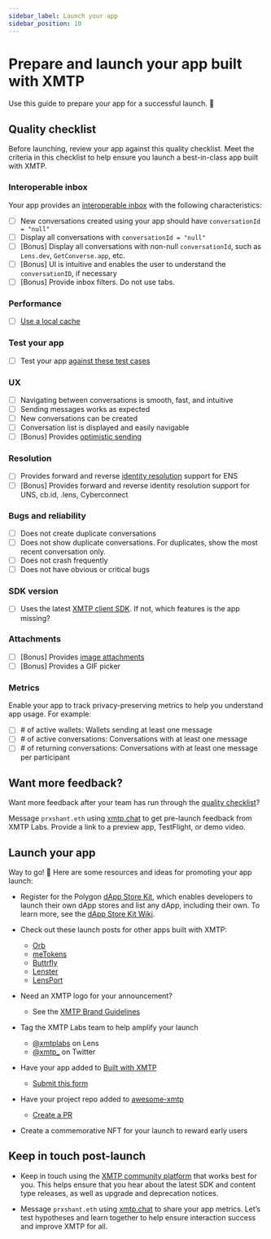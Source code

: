```yaml
---
sidebar_label: Launch your app
sidebar_position: 10
---
```


# Prepare and launch your app built with XMTP

Use this guide to prepare your app for a successful launch. 🚀

## Quality checklist

Before launching, review your app against this quality checklist. Meet the criteria in this checklist to help ensure you launch a best-in-class app built with XMTP.

### Interoperable inbox

Your app provides an [interoperable inbox](/docs/concepts/interoperable-inbox) with the following characteristics:

- [ ]  New conversations created using your app should have `conversationId = "null"`
- [ ]  Display all conversations with `conversationId = "null"`
- [ ]  [Bonus] Display all conversations with non-null `conversationId`, such as `Lens.dev`, `GetConverse.app`, etc.
- [ ]  [Bonus] UI is intuitive and enables the user to understand the `conversationID`, if necessary
- [ ]  [Bonus] Provide inbox filters. Do not use tabs.

### Performance

- [ ]  [Use a local cache](/docs/tutorials/performance)

### Test your app

- [ ]  Test your app [against these test cases](/docs/tutorials/test-your-app)

### UX

- [ ]  Navigating between conversations is smooth, fast, and intuitive
- [ ]  Sending messages works as expected
- [ ]  New conversations can be created
- [ ]  Conversation list is displayed and easily navigable
- [ ]  [Bonus] Provides [optimistic sending](/docs/tutorials/optimistic-sending)

### Resolution

- [ ]  Provides forward and reverse [identity resolution](/docs/tutorials/identity-resolution) support for ENS
- [ ]  [Bonus] Provides forward and reverse identity resolution support for UNS, cb.id, .lens, Cyberconnect

### Bugs and reliability

- [ ]  Does not create duplicate conversations
- [ ]  Does not show duplicate conversations. For duplicates, show the most recent conversation only.
- [ ]  Does not crash frequently
- [ ]  Does not have obvious or critical bugs

### SDK version

- [ ]  Uses the latest [XMTP client SDK](/docs/introduction#sdks). If not, which features is the app missing?

### Attachments

- [ ]  [Bonus] Provides [image attachments](/docs/build/attachments)
- [ ]  [Bonus] Provides a GIF picker

### Metrics

Enable your app to track privacy-preserving metrics to help you understand app usage. For example:
- [ ]  \# of active wallets: Wallets sending at least one message
- [ ]  \# of active conversations: Conversations with at least one message
- [ ]  \# of returning conversations: Conversations with at least one message per participant

## Want more feedback?

Want more feedback after your team has run through the [quality checklist](#quality-checklist)?

Message `prxshant.eth` using [xmtp.chat](https://xmtp.chat/) to get pre-launch feedback from XMTP Labs. Provide a link to a preview app, TestFlight, or demo video.

## Launch your app

Way to go! 🎉 Here are some resources and ideas for promoting your app launch:

- Register for the Polygon [dApp Store Kit](https://docs.dappstorekit.io/docs/how%20to%20use%20the%20dapp%20store%20kit/dapp-registry-management/), which enables developers to launch their own dApp stores and list any dApp, including their own. To learn more, see the [dApp Store Kit Wiki](https://polygontechnology.notion.site/dApp-Store-Kit-Wiki-a3a9e7518b80400589aee8164550838e).

- Check out these launch posts for other apps built with XMTP:

  - [Orb](https://twitter.com/orbapp_/status/1618659601154715649?s=20)
  - [meTokens](https://twitter.com/meTokens/status/1597983759462436870?s=20&t=wHy9mBrNR5ri146CbhCMUw)
  - [Buttrfly](https://twitter.com/0xMoe_/status/1603126849852563456?s=20&t=wHy9mBrNR5ri146CbhCMUw)
  - [Lenster](https://twitter.com/lensterxyz/status/1588203593257009152?s=20&t=wHy9mBrNR5ri146CbhCMUw)
  - [LensPort](https://twitter.com/lensport_io/status/1602370688139939841?s=20&t=wHy9mBrNR5ri146CbhCMUw)

- Need an XMTP logo for your announcement?

  - See the [XMTP Brand Guidelines](https://github.com/xmtp/brand)

- Tag the XMTP Labs team to help amplify your launch

  - [@xmtplabs](https://lenster.xyz/u/xmtplabs) on Lens
  - [@xmtp\_](https://twitter.com/xmtp_) on Twitter

- Have your app added to [Built with XMTP](/built-with-xmtp)

  - [Submit this form](https://forms.gle/p1VgVtkoGfHXANXt5)

- Have your project repo added to [awesome-xmtp](https://github.com/xmtp/awesome-xmtp)

  - [Create a PR](https://github.com/xmtp/awesome-xmtp)

- Create a commemorative NFT for your launch to reward early users

## Keep in touch post-launch

- Keep in touch using the [XMTP community platform](/docs/contribute) that works best for you. This helps ensure that you hear about the latest SDK and content type releases, as well as upgrade and deprecation notices.

- Message `prxshant.eth` using [xmtp.chat](https://xmtp.chat/) to share your app metrics. Let’s test hypotheses and learn together to help ensure interaction success and improve XMTP for all.
